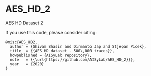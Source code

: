 # AES_HD_2
AES HD Dataset 2

If you use this code, please consider citing:

    @misc{AES_HD2,
      author = {Shivam Bhasin and Dirmanto Jap and Stjepan Picek},
      title  = {{AES HD dataset - 500\,000 traces}},
      howpublished = {AISyLab repository},
      note   = {{\url{https://github.com/AISyLab/AES_HD_2}}},
      year   = {2020}
    }
